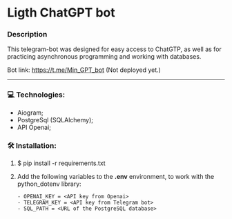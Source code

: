 # Ligth ChatGPT bot
### Description
This telegram-bot was designed for easy access to ChatGTP, as well as for practicing asynchronous programming and working with databases.

Bot link: https://t.me/Min_GPT_bot (Not deployed yet.)

---

### :computer: Technologies:
- Aiogram;
- PostgreSql (SQLAlchemy);
- API Openai;


### :hammer_and_wrench: Installation:
1. $ pip install -r requirements.txt
2. Add the following variables to the **.env** environment, to work with the python_dotenv library:
  
       - OPENAI_KEY = <API key from Openai>
       - TELEGRAM_KEY = <API key from Telegram bot>
       - SQL_PATH = <URL of the PostgreSQL database>  
